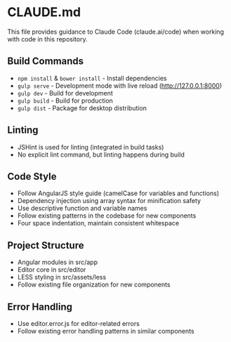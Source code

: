 # CLAUDE.md

This file provides guidance to Claude Code (claude.ai/code) when working with code in this repository.

## Build Commands
- `npm install` & `bower install` - Install dependencies
- `gulp serve` - Development mode with live reload (http://127.0.0.1:8000)
- `gulp dev` - Build for development
- `gulp build` - Build for production
- `gulp dist` - Package for desktop distribution

## Linting
- JSHint is used for linting (integrated in build tasks)
- No explicit lint command, but linting happens during build

## Code Style
- Follow AngularJS style guide (camelCase for variables and functions)
- Dependency injection using array syntax for minification safety
- Use descriptive function and variable names
- Follow existing patterns in the codebase for new components
- Four space indentation, maintain consistent whitespace

## Project Structure
- Angular modules in src/app
- Editor core in src/editor
- LESS styling in src/assets/less
- Follow existing file organization for new components

## Error Handling
- Use editor.error.js for editor-related errors
- Follow existing error handling patterns in similar components